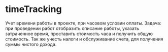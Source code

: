 # timeTracking
Учет времени работы в проекте, при часовом условии оплаты. 
Задача: при проведении работ отобразить описание работы, указать затраченное время, проставить стоимость часа и получить общую стоимость. 
Так же учесть налоги и обслуживание счета, для получения суммы чистого дохода.


